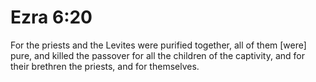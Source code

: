 # Ezra 6:20

For the priests and the Levites were purified together, all of them [were] pure, and killed the passover for all the children of the captivity, and for their brethren the priests, and for themselves.
